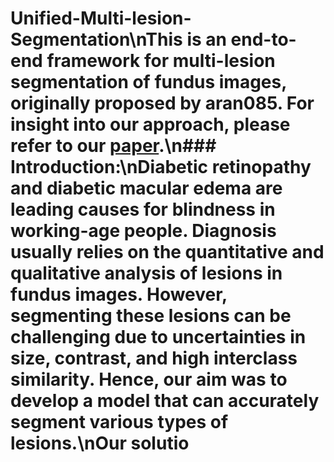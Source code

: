 # Unified-Multi-lesion-Segmentation\nThis is an end-to-end framework for multi-lesion segmentation of fundus images, originally proposed by aran085. For insight into our approach, please refer to our [paper](https://doi.org/10.1016/j.neucom.2019.04.019).\n### Introduction:\nDiabetic retinopathy and diabetic macular edema are leading causes for blindness in working-age people. Diagnosis usually relies on the quantitative and qualitative analysis of lesions in fundus images. However, segmenting these lesions can be challenging due to uncertainties in size, contrast, and high interclass similarity. Hence, our aim was to develop a model that can accurately segment various types of lesions.\nOur solutio